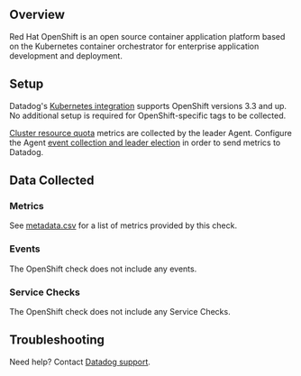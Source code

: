 ## Overview

Red Hat OpenShift is an open source container application platform based on the Kubernetes container orchestrator for enterprise application development and deployment.

## Setup

Datadog's [Kubernetes integration][1] supports OpenShift versions 3.3 and up. No additional setup is required for OpenShift-specific tags to be collected.

[Cluster resource quota][2] metrics are collected by the leader Agent. Configure the Agent [event collection and leader election][3] in order to send metrics to Datadog.

## Data Collected
### Metrics

See [metadata.csv][4] for a list of metrics provided by this check.

### Events
The OpenShift check does not include any events.

### Service Checks

The OpenShift check does not include any Service Checks.

## Troubleshooting
Need help? Contact [Datadog support][5].


[1]: https://docs.datadoghq.com/integrations/kubernetes
[2]: https://docs.openshift.com/container-platform/3.9/admin_guide/multiproject_quota.html
[3]: https://docs.datadoghq.com/agent/basic_agent_usage/kubernetes/#event-collection
[4]: https://github.com/DataDog/integrations-core/blob/master/openshift/metadata.csv
[5]: https://docs.datadoghq.com/help
